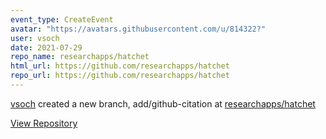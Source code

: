 ```yaml
---
event_type: CreateEvent
avatar: "https://avatars.githubusercontent.com/u/814322?"
user: vsoch
date: 2021-07-29
repo_name: researchapps/hatchet
html_url: https://github.com/researchapps/hatchet
repo_url: https://github.com/researchapps/hatchet
---
```


<a href='https://github.com/vsoch' target='_blank'>vsoch</a> created a new branch, add/github-citation at <a href='https://github.com/researchapps/hatchet' target='_blank'>researchapps/hatchet</a>

<a href='https://github.com/researchapps/hatchet' target='_blank'>View Repository</a>